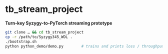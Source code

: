 # tb_stream_project

**Turn-key Syzygy-to-PyTorch streaming prototype**

```bash
git clone … && cd tb_stream_project
cp -r /path/to/Syzygy345_WDL .
./bootstrap.sh
python python_demo/demo.py        # trains and prints loss / throughput
